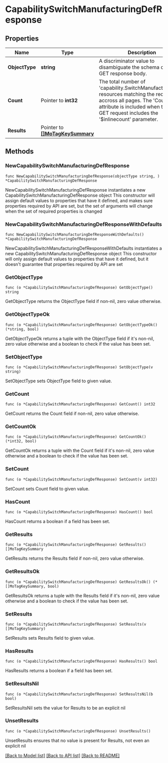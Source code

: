 # CapabilitySwitchManufacturingDefResponse

## Properties

Name | Type | Description | Notes
------------ | ------------- | ------------- | -------------
**ObjectType** | **string** | A discriminator value to disambiguate the schema of a HTTP GET response body. | 
**Count** | Pointer to **int32** | The total number of &#39;capability.SwitchManufacturingDef&#39; resources matching the request, accross all pages. The &#39;Count&#39; attribute is included when the HTTP GET request includes the &#39;$inlinecount&#39; parameter. | [optional] 
**Results** | Pointer to [**[]MoTagKeySummary**](mo.TagKeySummary.md) |  | [optional] 

## Methods

### NewCapabilitySwitchManufacturingDefResponse

`func NewCapabilitySwitchManufacturingDefResponse(objectType string, ) *CapabilitySwitchManufacturingDefResponse`

NewCapabilitySwitchManufacturingDefResponse instantiates a new CapabilitySwitchManufacturingDefResponse object
This constructor will assign default values to properties that have it defined,
and makes sure properties required by API are set, but the set of arguments
will change when the set of required properties is changed

### NewCapabilitySwitchManufacturingDefResponseWithDefaults

`func NewCapabilitySwitchManufacturingDefResponseWithDefaults() *CapabilitySwitchManufacturingDefResponse`

NewCapabilitySwitchManufacturingDefResponseWithDefaults instantiates a new CapabilitySwitchManufacturingDefResponse object
This constructor will only assign default values to properties that have it defined,
but it doesn't guarantee that properties required by API are set

### GetObjectType

`func (o *CapabilitySwitchManufacturingDefResponse) GetObjectType() string`

GetObjectType returns the ObjectType field if non-nil, zero value otherwise.

### GetObjectTypeOk

`func (o *CapabilitySwitchManufacturingDefResponse) GetObjectTypeOk() (*string, bool)`

GetObjectTypeOk returns a tuple with the ObjectType field if it's non-nil, zero value otherwise
and a boolean to check if the value has been set.

### SetObjectType

`func (o *CapabilitySwitchManufacturingDefResponse) SetObjectType(v string)`

SetObjectType sets ObjectType field to given value.


### GetCount

`func (o *CapabilitySwitchManufacturingDefResponse) GetCount() int32`

GetCount returns the Count field if non-nil, zero value otherwise.

### GetCountOk

`func (o *CapabilitySwitchManufacturingDefResponse) GetCountOk() (*int32, bool)`

GetCountOk returns a tuple with the Count field if it's non-nil, zero value otherwise
and a boolean to check if the value has been set.

### SetCount

`func (o *CapabilitySwitchManufacturingDefResponse) SetCount(v int32)`

SetCount sets Count field to given value.

### HasCount

`func (o *CapabilitySwitchManufacturingDefResponse) HasCount() bool`

HasCount returns a boolean if a field has been set.

### GetResults

`func (o *CapabilitySwitchManufacturingDefResponse) GetResults() []MoTagKeySummary`

GetResults returns the Results field if non-nil, zero value otherwise.

### GetResultsOk

`func (o *CapabilitySwitchManufacturingDefResponse) GetResultsOk() (*[]MoTagKeySummary, bool)`

GetResultsOk returns a tuple with the Results field if it's non-nil, zero value otherwise
and a boolean to check if the value has been set.

### SetResults

`func (o *CapabilitySwitchManufacturingDefResponse) SetResults(v []MoTagKeySummary)`

SetResults sets Results field to given value.

### HasResults

`func (o *CapabilitySwitchManufacturingDefResponse) HasResults() bool`

HasResults returns a boolean if a field has been set.

### SetResultsNil

`func (o *CapabilitySwitchManufacturingDefResponse) SetResultsNil(b bool)`

 SetResultsNil sets the value for Results to be an explicit nil

### UnsetResults
`func (o *CapabilitySwitchManufacturingDefResponse) UnsetResults()`

UnsetResults ensures that no value is present for Results, not even an explicit nil

[[Back to Model list]](../README.md#documentation-for-models) [[Back to API list]](../README.md#documentation-for-api-endpoints) [[Back to README]](../README.md)


